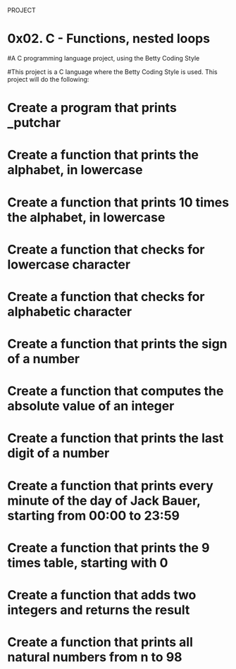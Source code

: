 PROJECT
# 0x02. C - Functions, nested loops

#A C programming language project, using the Betty Coding Style

#This project is a C language where the Betty Coding Style  is used. This project will do the following:

# Create a program that prints _putchar
# Create a function that prints the alphabet, in lowercase
# Create a function that prints 10 times the alphabet, in lowercase
# Create a function that checks for lowercase character
# Create a function that checks for alphabetic character
# Create a function that prints the sign of a number
# Create a function that computes the absolute value of an integer
# Create a function that prints the last digit of a number
# Create a function that prints every minute of the day of Jack Bauer, starting from 00:00 to 23:59
# Create a function that prints the 9 times table, starting with 0
# Create a function that adds two integers and returns the result
# Create a function that prints all natural numbers from n to 98

